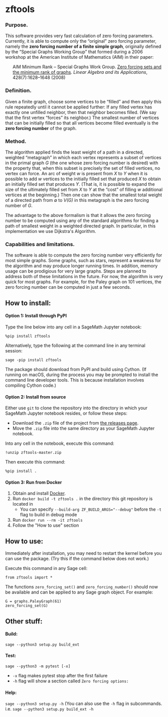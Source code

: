 # zftools

### Purpose.

This software provides very fast calculation of zero forcing parameters.  Currently, it is able to compute only the “original” zero forcing parameter, namely the **zero forcing number of a finite simple graph**, originally defined by the “Special Graphs Working Group” that formed during a 2006 workshop at the American Institute of Mathematics (AIM) in their paper:

<ul>
AIM Minimum Rank – Special Graphs Work Group. <a href="https://doi.org/10.1016/j.laa.2007.10.009">Zero forcing sets and the minimum rank of graphs</a>. <i>Linear Algebra and its Applications</i>, 428(7):1628–1648 (2008)
</ul>

### Definition.

Given a finite graph, choose some vertices to be “filled” and then apply this rule repeatedly until it cannot be applied further: If any filled vertex has exactly one unfilled neighbor, then that neighbor becomes filled.  (We say that the first vertex “forces” its neighbor.)  The smallest number of vertices that can be initially filled so that all vertices become filled eventually is the **zero forcing number** of the graph.

### Method.

The algorithm applied finds the least weight of a path in a directed, weighted “metagraph” in which each vertex represents a subset of vertices in the primal graph *G* (the one whose zero forcing number is desired) with the property that, when this subset is precisely the set of filled vertices, no vertex can force.  An arc of weight *w* is present from *X* to *Y* when it is possible to add *w* vertices to the initially filled set that produced *X* to obtain an initially filled set that produces *Y*.  (That is, it is possible to expand the size of the ultimately filled set from *X* to *Y* at the “cost” of filling *w* additional vertices at the beginning.)  Then one can show that the smallest total weight of a directed path from &empty; to *V(G)* in this metagraph is the zero forcing number of *G*.

The advantage to the above formalism is that it allows the zero forcing number to be computed using any of the standard algorithms for finding a path of smallest weight in a weighted directed graph.  In particular, in this implementation we use Dijkstra's Algorithm.

### Capabilities and limitations.

The software is able to compute the zero forcing number very efficiently for most simple graphs.  Some graphs, such as stars, represent a weakness for the algorithm and may produce longer running times.  In addition, memory usage can be prodigious for very large graphs.  Steps are planned to address both of these limitations in the future.  For now, the algorithm is very quick for most graphs.  For example, for the Paley graph on 101 vertices, the zero forcing number can be computed in just a few seconds.



## How to install:

#### Option 1: Install through PyPI

Type the line below into any cell in a SageMath Jupyter notebook:

```
%pip install zftools
```

Alternatively, type the following at the command line in any terminal session:

```
sage -pip install zftools
```


The package should download from PyPI and build using Cython. (If running on macOS, during the process you may be prompted to install the command line developer tools.  This is because installation involves compiling Cython code.)

#### Option 2: Install from source

Either use `git` to clone the repository into the directory in which your SageMath Jupyter notebook resides, or follow these steps:

* Download the `.zip` file of the project from [the releases page](https://github.com/alexhutman/zftools/releases).
* Move the `.zip` file into the same directory as your SageMath Jupyter notebook.

Into any cell in the notebook, execute this command:

```
!unzip zftools-master.zip
```
Then execute this command:

```
%pip install .
```

#### Option 3: Run from Docker

1. Obtain and install [Docker](https://www.docker.com/).
2. Run `docker build -t zftools .` in the directory this git repository is located in
    * You can specify `--build-arg ZF_BUILD_ARGS="--debug"` before the `-t` flag to build in debug mode
3. Run `docker run --rm -it zftools`
4. Follow the "How to use" section



## How to use:

Immediately after installation, you may need to restart the kernel before you can use the package.  (Try this if the command below does not work.)

Execute this command in any Sage cell:

```
from zftools import *
```

The functions `zero_forcing_set()` and `zero_forcing_number()` should now be available and can be applied to any Sage graph object.  For example:

```
G = graphs.PaleyGraph(61)
zero_forcing_set(G)
```








## Other stuff:

#### Build:
`sage --python3 setup.py build_ext`



#### Test:
`sage --python3 -m pytest [-x]`
* `-x` flag makes pytest stop after the first failure
* `-h` flag will show a section called `Zero forcing options:`


#### Help:
`sage --python3 setup.py -h`
(You can also use the `-h` flag in subcommands. i.e. `sage --python3 setup.py build_ext -h`

